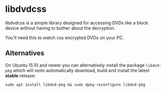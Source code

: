libdvdcss
=========

libdvdcss is a simple library designed for accessing DVDs like a
block device without having to bother about the decryption.

You'll need this to watch css encrypted DVDs on your PC.

Alternatives
------------

On Ubuntu 15.10 and newer you can alternatively install the package `libdvd-pkg` which
will semi-automatically download, build and install the latest **stable** release:

`sudo apt install libdvd-pkg && sudo dpkg-reconfigure libdvd-pkg`
